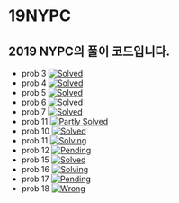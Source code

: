 # 19NYPC
2019 NYPC의 풀이 코드입니다.
---
 - prob 3 [![Solved](https://img.shields.io/badge/Status-Solved-green.svg)](https://github.com/04SeoHyun/19NYPC/tree/master/3)
 - prob 4 [![Solved](https://img.shields.io/badge/Status-Solved-green.svg)](https://github.com/04SeoHyun/19NYPC/tree/master/4)
 - prob 5 [![Solved](https://img.shields.io/badge/Status-Solved-green.svg)](https://github.com/04SeoHyun/19NYPC/tree/master/5)
 - prob 6 [![Solved](https://img.shields.io/badge/Status-Solved-green.svg)](https://github.com/04SeoHyun/19NYPC/tree/master/6)
 - prob 7 [![Solved](https://img.shields.io/badge/Status-Solved-green.svg)](https://github.com/04SeoHyun/19NYPC/tree/master/7)
 - prob 11 [![Partly Solved](https://img.shields.io/badge/Status-Partly%20Solved-yellow.svg)](https://github.com/04SeoHyun/19NYPC/tree/master/11)
 - prob 10 [![Solved](https://img.shields.io/badge/Status-Solved-green.svg)](https://github.com/04SeoHyun/19NYPC/tree/master/10)
 - prob 11 [![Solving](https://img.shields.io/badge/Status-Solving-yellow.svg)](https://github.com/04SeoHyun/19NYPC/tree/master/11)
 - prob 12 [![Pending](https://img.shields.io/badge/Status-Pending-red.svg)](https://github.com/04SeoHyun/19NYPC/tree/master/12)
 - prob 15 [![Solved](https://img.shields.io/badge/Status-Solved-green.svg)](https://github.com/04SeoHyun/19NYPC/tree/master/15)
 - prob 16 [![Solving](https://img.shields.io/badge/Status-Solving-yellow.svg)](https://github.com/04SeoHyun/19NYPC/tree/master/16)
 - prob 17 [![Pending](https://img.shields.io/badge/Status-Pending-red.svg)](https://github.com/04SeoHyun/19NYPC/tree/master/17)
 - prob 18 [![Wrong](https://img.shields.io/badge/Status-Wrong-red.svg)](https://github.com/04SeoHyun/19NYPC/tree/master/17)